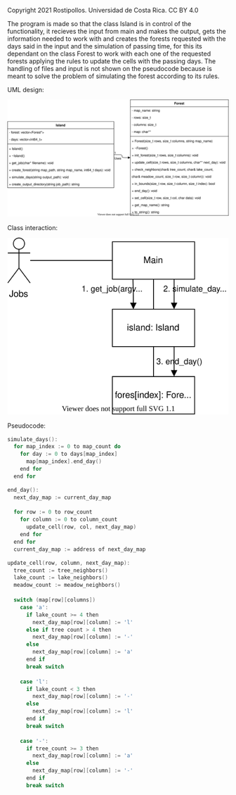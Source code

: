 Copyright 2021 Rostipollos. Universidad de Costa Rica. CC BY 4.0

The program is made so that the class Island is in control of the functionality, it recieves the input from main and makes the output, gets the information needed to work with and creates the forests requested with the days said in the input and the simulation of passing time, for this its dependant on the class Forest to work with each one of the requested forests applying the rules to update the cells with the passing days. The handling of files and input is not shown on the pseudocode because is meant to solve the problem of simulating the forest according to its rules.

UML design:

 ![UML](../img/class_diagram.svg "UML design")

Class interaction:

 ![interaction](../img/colaboration_diagram.svg "Colaboration Diagram")

Pseudocode:

```cpp
simulate_days():
  for map_index := 0 to map_count do
    for day := 0 to days[map_index]
      map[map_index].end_day()
    end for
  end for
```
```cpp
end_day():
  next_day_map := current_day_map

  for row := 0 to row_count
    for column := 0 to column_count
      update_cell(row, col, next_day_map)
    end for
  end for
  current_day_map := address of next_day_map
```
```cpp
update_cell(row, column, next_day_map):
  tree_count := tree_neighbors()
  lake_count := lake_neighbors()
  meadow_count := meadow_neighbors()

  switch (map[row][columns])
    case 'a':
      if lake_count >= 4 then
        next_day_map[row][column] := 'l'
      else if tree count > 4 then
        next_day_map[row][column] := '-'
      else
        next_day_map[row][column] := 'a'
      end if
      break switch

    case 'l':
      if lake_count < 3 then
        next_day_map[row][column] := '-'
      else
        next_day_map[row][column] := 'l'
      end if
      break switch

    case '-':
      if tree_count >= 3 then
        next_day_map[row][column] := 'a'
      else
        next_day_map[row][column] := '-'
      end if
      break switch
```
